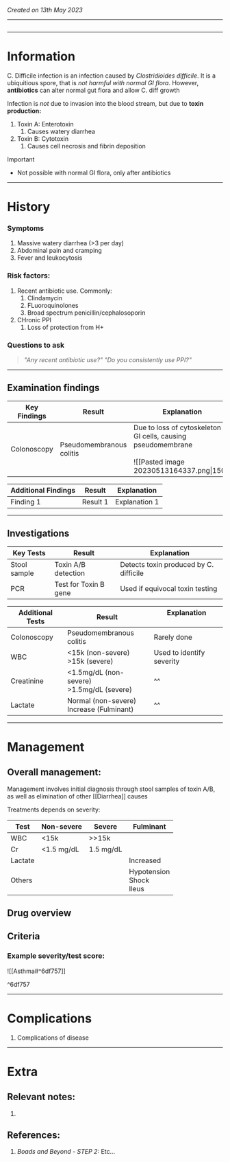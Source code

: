 *Created on 13th May 2023*

---
```toc
```
---

# Information
C. Difficile infection is an infection caused by *Clostridioides difficile*. It is a ubiquitious spore, that is *not harmful with normal GI flora*. However, **antibiotics** can alter normal gut flora and allow C. diff growth

Infection is *not* due to invasion into the blood stream, but due to **toxin production:**
1. Toxin A: Enterotoxin
	1. Causes watery diarrhea
2. Toxin B: Cytotoxin
	1. Causes cell necrosis and fibrin deposition

> [!Important]
- Not possible with normal GI flora, only after antibiotics

--- 
# History
### Symptoms
1. Massive watery diarrhea (>3 per day)
2. Abdominal pain and cramping
3. Fever and leukocytosis

### Risk factors:
1. Recent antibiotic use. Commonly: 
	1. Clindamycin
	2. FLuoroquinolones
	3. Broad spectrum penicillin/cephalosoporin
2. CHronic PPI
	1. Loss of protection from H+

### Questions to ask
>*"Any recent antibiotic use?"*
>*"Do you consistently use PPI?"*

---

## Examination findings
| Key Findings | Result   | Explanation   |
| ------------ | -------- | ------------- |
|Colonoscopy|Pseudomembranous colitis|Due to loss of cytoskeleton in GI cells, causing pseudomembrane <br> <br>![[Pasted image 20230513164337.png\|150]]|

| Additional Findings | Result   | Explanation   |
| ------------------- | -------- | ------------- |
| Finding 1           | Result 1 | Explanation 1 |

---

## Investigations
| Key Tests                 |Result| Explanation                                                                                                                                                     |
| ------------------------- | --- | --------------------------------------------------------------------------------------------------------------------------------------------------------------- |
|Stool sample |Toxin A/B detection|Detects toxin produced by C. difficile|
|PCR|Test for Toxin B gene|Used if equivocal toxin testing|

| Additional Tests               |  Result     | Explanation                           |
| ------------------------------ | --- | --------------------- |
|Colonoscopy |Pseudomembranous colitis |Rarely done |
|WBC|<15k (non-severe) <br> \>15k (severe)|Used to identify severity |
|Creatinine|<1.5mg/dL (non-severe) <br>>1.5mg/dL (severe)|^^ |
|Lactate|Normal (non-severe) <br>Increase (Fulminant)|^^|

---

# Management
## Overall management:
Management involves initial diagnosis through stool samples of toxin A/B, as well as elimination of other [[Diarrhea]] causes

Treatments depends on severity:

| Test    | Non-severe | Severe    | Fulminant |
| ------- | ---------- | --------- | --------- |
| WBC     | <15k       |\>>15k|       |
| Cr      | <1.5 mg/dL | 1.5 mg/dL |       |
| Lactate |       |      |Increased |
| Others  |  |  |Hypotension <br>Shock <br>Ileus|


## Drug overview

## Criteria
### Example severity/test score:
![[Asthma#^6df757]]

^6df757

---

# Complications
1. Complications of disease

---

# Extra
## Relevant notes:
1. 
## References:
1. *Boads and Beyond - STEP 2:* Etc...